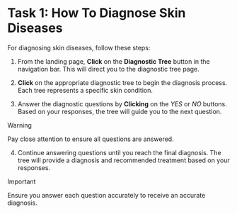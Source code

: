 # Task 1: How To Diagnose Skin Diseases

For diagnosing skin diseases, follow these steps:

1. From the landing page, **Click** on the **Diagnostic Tree** button in the navigation bar. This will direct you to the diagnostic tree page.

2. **Click** on the appropriate diagnostic tree to begin the diagnosis process. Each tree represents a specific skin condition.

3. Answer the diagnostic questions by **Clicking** on the _YES_ or _NO_ buttons. Based on your responses, the tree will guide you to the next question.

> [!WARNING]
> Pay close attention to ensure all questions are answered.

4. Continue answering questions until you reach the final diagnosis. The tree will provide a diagnosis and recommended treatment based on your responses.

> [!IMPORTANT]
> Ensure you answer each question accurately to receive an accurate diagnosis.
